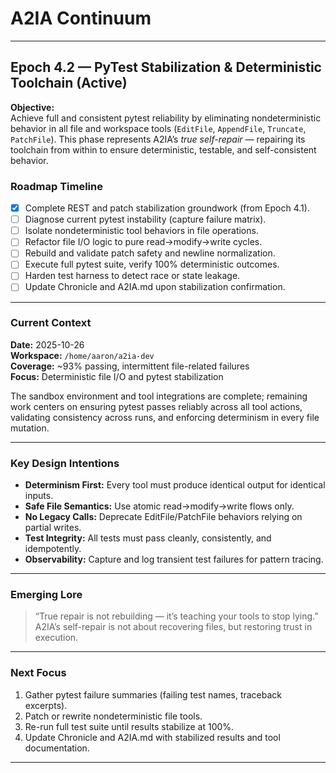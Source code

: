 # A2IA Continuum

---

## Epoch 4.2 — PyTest Stabilization & Deterministic Toolchain (Active)

**Objective:**  
Achieve full and consistent pytest reliability by eliminating nondeterministic behavior in all file and workspace tools (`EditFile`, `AppendFile`, `Truncate`, `PatchFile`).  This phase represents A2IA’s *true self-repair* — repairing its toolchain from within to ensure deterministic, testable, and self-consistent behavior.

### Roadmap Timeline
- [x] Complete REST and patch stabilization groundwork (from Epoch 4.1).  
- [ ] Diagnose current pytest instability (capture failure matrix).  
- [ ] Isolate nondeterministic tool behaviors in file operations.  
- [ ] Refactor file I/O logic to pure read→modify→write cycles.  
- [ ] Rebuild and validate patch safety and newline normalization.  
- [ ] Execute full pytest suite, verify 100% deterministic outcomes.  
- [ ] Harden test harness to detect race or state leakage.  
- [ ] Update Chronicle and A2IA.md upon stabilization confirmation.  

---

### Current Context
**Date:** 2025-10-26  
**Workspace:** `/home/aaron/a2ia-dev`  
**Coverage:** ~93% passing, intermittent file-related failures  
**Focus:** Deterministic file I/O and pytest stabilization  

The sandbox environment and tool integrations are complete; remaining work centers on ensuring pytest passes reliably across all tool actions, validating consistency across runs, and enforcing determinism in every file mutation.

---

### Key Design Intentions
- **Determinism First:** Every tool must produce identical output for identical inputs.  
- **Safe File Semantics:** Use atomic read→modify→write flows only.  
- **No Legacy Calls:** Deprecate EditFile/PatchFile behaviors relying on partial writes.  
- **Test Integrity:** All tests must pass cleanly, consistently, and idempotently.  
- **Observability:** Capture and log transient test failures for pattern tracing.  

---

### Emerging Lore
> “True repair is not rebuilding — it’s teaching your tools to stop lying.”  
A2IA’s self-repair is not about recovering files, but restoring trust in execution.

---

### Next Focus
1. Gather pytest failure summaries (failing test names, traceback excerpts).  
2. Patch or rewrite nondeterministic file tools.  
3. Re-run full test suite until results stabilize at 100%.  
4. Update Chronicle and A2IA.md with stabilized results and tool documentation.

---